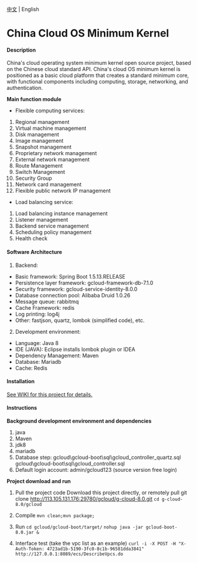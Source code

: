 [中文](https://github.com/lihangqi/Mini-Kernel/blob/master/README.md) | English

# China Cloud OS Minimum Kernel

#### Description
China's cloud operating system minimum kernel open source project, based on the Chinese cloud standard API.
China's cloud OS minimum kernel is positioned as a basic cloud platform that creates a standard minimum core, with functional components including computing, storage, networking, and authentication.

**Main function module**
- Flexible computing services:

1. Regional management
2. Virtual machine management
3. Disk management
4. Image management
5. Snapshot management
6. Proprietary network management
7. External network management
8. Route Management
9. Switch Management
10. Security Group
11. Network card management
12. Flexible public network IP management

- Load balancing service:

1. Load balancing instance management
2. Listener management
3. Backend service management
4. Scheduling policy management
5. Health check

#### Software Architecture
1. Backend:
- Basic framework: Spring Boot 1.5.13.RELEASE
- Persistence layer framework: gcloud-framework-db-7.1.0
- Security framework: gcloud-service-identity-8.0.0
- Database connection pool: Alibaba Druid 1.0.26
- Message queue: rabbitmq
- Cache Framework: redis
- Log printing: log4j
- Other: fastjson, quartz, lombok (simplified code), etc.

2. Development environment:
- Language: Java 8
- IDE (JAVA): Eclipse installs lombok plugin or IDEA
- Dependency Management: Maven
- Database: Mariadb
- Cache: Redis

#### Installation

[See WIKI for this project for details.](https://github.com/lihangqi/Mini-Kernel/wiki/%E4%BA%91%E6%93%8D%E4%BD%9C%E7%B3%BB%E7%BB%9F%E6%9C%80%E6%96%B0%E5%86%85%E6%A0%B8%E7%BC%96%E8%AF%91%E9%83%A8%E7%BD%B2)

#### Instructions

**Background development environment and dependencies**

1. java
2. Maven
3. jdk8
4. mariadb
5. Database step: gcloud\gcloud-boot\sql\gcloud_controller_quartz.sql gcloud\gcloud-boot\sql\gcloud_controller.sql
6. Default login account: admin/gcloud123 (source version free login)


**Project download and run**

1. Pull the project code
Download this project directly, or remotely pull git clone http://113.105.131.176:29780/gcloud/g-cloud-8.0.git
`cd g-cloud-8.0/gcloud`

2. Compile
`mvn clean;mvn package;`

3. Run
`cd gcloud/gcloud-boot/target/`
`nohup java -jar gcloud-boot-8.0.jar &`

4. Interface test (take the vpc list as an example)
`curl -i -X POST -H "X-Auth-Token: 4723ad1b-5190-3fc0-8c1b-96581dda3841" http://127.0.0.1:8089/ecs/DescribeVpcs.do`